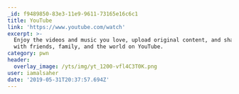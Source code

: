 ```yaml
---
_id: f9489850-83e3-11e9-9611-73165e16c6c1
title: YouTube
link: 'https://www.youtube.com/watch'
excerpt: >-
  Enjoy the videos and music you love, upload original content, and share it all
  with friends, family, and the world on YouTube.
category: pwn
header:
  overlay_image: /yts/img/yt_1200-vfl4C3T0K.png
user: iamalsaher
date: '2019-05-31T20:37:57.694Z'
---
```


